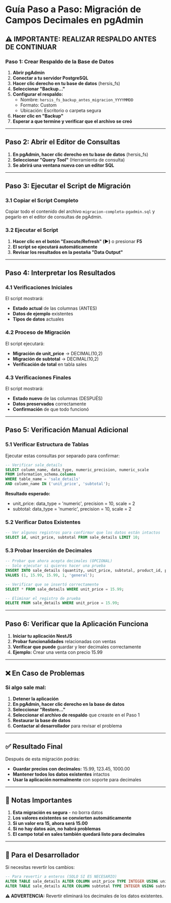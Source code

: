 # Guía Paso a Paso: Migración de Campos Decimales en pgAdmin

## ⚠️ IMPORTANTE: REALIZAR RESPALDO ANTES DE CONTINUAR

### Paso 1: Crear Respaldo de la Base de Datos

1. **Abrir pgAdmin**
2. **Conectar a tu servidor PostgreSQL**
3. **Hacer clic derecho en tu base de datos** (hersis_fs)
4. **Seleccionar "Backup..."**
5. **Configurar el respaldo:**
   - Nombre: `hersis_fs_backup_antes_migracion_YYYYMMDD`
   - Formato: Custom
   - Ubicación: Escritorio o carpeta segura
6. **Hacer clic en "Backup"**
7. **Esperar a que termine y verificar que el archivo se creó**

---

## Paso 2: Abrir el Editor de Consultas

1. **En pgAdmin, hacer clic derecho en tu base de datos** (hersis_fs)
2. **Seleccionar "Query Tool"** (Herramienta de consulta)
3. **Se abrirá una ventana nueva con un editor SQL**

---

## Paso 3: Ejecutar el Script de Migración

### 3.1 Copiar el Script Completo

Copiar todo el contenido del archivo `migracion-completa-pgadmin.sql` y pegarlo en el editor de consultas de pgAdmin.

### 3.2 Ejecutar el Script

1. **Hacer clic en el botón "Execute/Refresh" (▶️)** o presionar **F5**
2. **El script se ejecutará automáticamente**
3. **Revisar los resultados en la pestaña "Data Output"**

---

## Paso 4: Interpretar los Resultados

### 4.1 Verificaciones Iniciales
El script mostrará:
- **Estado actual** de las columnas (ANTES)
- **Datos de ejemplo** existentes
- **Tipos de datos** actuales

### 4.2 Proceso de Migración
El script ejecutará:
- **Migración de unit_price** → DECIMAL(10,2)
- **Migración de subtotal** → DECIMAL(10,2)
- **Verificación de total** en tabla sales

### 4.3 Verificaciones Finales
El script mostrará:
- **Estado nuevo** de las columnas (DESPUÉS)
- **Datos preservados** correctamente
- **Confirmación** de que todo funcionó

---

## Paso 5: Verificación Manual Adicional

### 5.1 Verificar Estructura de Tablas

Ejecutar estas consultas por separado para confirmar:

```sql
-- Verificar sale_details
SELECT column_name, data_type, numeric_precision, numeric_scale
FROM information_schema.columns 
WHERE table_name = 'sale_details' 
AND column_name IN ('unit_price', 'subtotal');
```

**Resultado esperado:**
- unit_price: data_type = 'numeric', precision = 10, scale = 2
- subtotal: data_type = 'numeric', precision = 10, scale = 2

### 5.2 Verificar Datos Existentes

```sql
-- Ver algunos registros para confirmar que los datos están intactos
SELECT id, unit_price, subtotal FROM sale_details LIMIT 10;
```

### 5.3 Probar Inserción de Decimales

```sql
-- Probar que ahora acepta decimales (OPCIONAL)
-- Solo ejecutar si quieres hacer una prueba
INSERT INTO sale_details (quantity, unit_price, subtotal, product_id, product_type) 
VALUES (1, 15.99, 15.99, 1, 'general');

-- Verificar que se insertó correctamente
SELECT * FROM sale_details WHERE unit_price = 15.99;

-- Eliminar el registro de prueba
DELETE FROM sale_details WHERE unit_price = 15.99;
```

---

## Paso 6: Verificar que la Aplicación Funciona

1. **Iniciar tu aplicación NestJS**
2. **Probar funcionalidades** relacionadas con ventas
3. **Verificar que puede** guardar y leer decimales correctamente
4. **Ejemplo:** Crear una venta con precio 15.99

---

## ❌ En Caso de Problemas

### Si algo sale mal:

1. **Detener la aplicación**
2. **En pgAdmin, hacer clic derecho en la base de datos**
3. **Seleccionar "Restore..."**
4. **Seleccionar el archivo de respaldo** que creaste en el Paso 1
5. **Restaurar la base de datos**
6. **Contactar al desarrollador** para revisar el problema

---

## ✅ Resultado Final

Después de esta migración podrás:

- **Guardar precios con decimales:** 15.99, 123.45, 1000.00
- **Mantener todos los datos existentes** intactos
- **Usar la aplicación normalmente** con soporte para decimales

---

## 📝 Notas Importantes

1. **Esta migración es segura** - no borra datos
2. **Los valores existentes se convierten automáticamente**
3. **Si un valor era 15, ahora será 15.00**
4. **Si no hay datos aún, no habrá problemas**
5. **El campo total en sales también quedará listo para decimales**

---

## 🔧 Para el Desarrollador

Si necesitas revertir los cambios:

```sql
-- Para revertir a enteros (SOLO SI ES NECESARIO)
ALTER TABLE sale_details ALTER COLUMN unit_price TYPE INTEGER USING unit_price::INTEGER;
ALTER TABLE sale_details ALTER COLUMN subtotal TYPE INTEGER USING subtotal::INTEGER;
```

**⚠️ ADVERTENCIA:** Revertir eliminará los decimales de los datos existentes. 